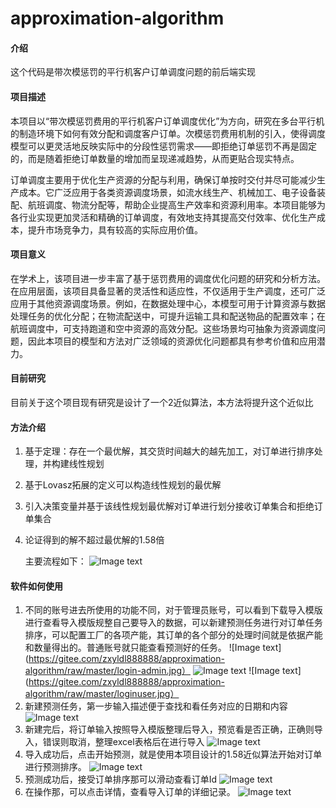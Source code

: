 # approximation-algorithm

#### 介绍

这个代码是带次模惩罚的平行机客户订单调度问题的前后端实现

#### 项目描述

本项目以“带次模惩罚费用的平行机客户订单调度优化”为方向，研究在多台平行机的制造环境下如何有效分配和调度客户订单。次模惩罚费用机制的引入，使得调度模型可以更灵活地反映实际中的分段性惩罚需求——即拒绝订单惩罚不再是固定的，而是随着拒绝订单数量的增加而呈现递减趋势，从而更贴合现实特点。

订单调度主要用于优化生产资源的分配与利用，确保订单按时交付并尽可能减少生产成本。它广泛应用于各类资源调度场景，如流水线生产、机械加工、电子设备装配、航班调度、物流分配等，帮助企业提高生产效率和资源利用率。本项目能够为各行业实现更加灵活和精确的订单调度，有效地支持其提高交付效率、优化生产成本，提升市场竞争力，具有较高的实际应用价值。




#### 项目意义

在学术上，该项目进一步丰富了基于惩罚费用的调度优化问题的研究和分析方法。在应用层面，该项目具备显著的灵活性和适应性，不仅适用于生产调度，还可广泛应用于其他资源调度场景。例如，在数据处理中心，本模型可用于计算资源与数据处理任务的优化分配；在物流配送中，可提升运输工具和配送物品的配置效率；在航班调度中，可支持跑道和空中资源的高效分配。这些场景均可抽象为资源调度问题，因此本项目的模型和方法对广泛领域的资源优化问题都具有参考价值和应用潜力。

#### 目前研究

目前关于这个项目现有研究是设计了一个2近似算法，本方法将提升这个近似比

#### 方法介绍

1. 基于定理：存在一个最优解，其交货时间越大的越先加工，对订单进行排序处理，并构建线性规划

2. 基于Lovasz拓展的定义可以构造线性规划的最优解

3. 引入决策变量并基于该线性规划最优解对订单进行划分接收订单集合和拒绝订单集合

4. 论证得到的解不超过最优解的1.58倍

   主要流程如下：
![Image text](https://gitee.com/zxyldl888888/approximation-algorithm/raw/master/Snipaste_2025-06-17_14-12-36.jpg)


#### 软件如何使用

1.  不同的账号进去所使用的功能不同，对于管理员账号，可以看到下载导入模版进行查看导入模版规整自己要导入的数据，可以新建预测任务进行对订单任务排序，可以配置工厂的各项产能，其订单的各个部分的处理时间就是依据产能和数量得出的。普通账号就只能查看预测好的任务。
![Image text](https://gitee.com/zxyldl888888/approximation-algorithm/raw/master/login-admin.jpg）
![Image text](https://gitee.com/zxyldl888888/approximation-algorithm/raw/master/%E6%9F%A5%E7%9C%8B%E6%9C%BA%E5%99%A8%E4%BA%A7%E8%83%BD.jpg)
![Image text](https://gitee.com/zxyldl888888/approximation-algorithm/raw/master/loginuser.jpg）
2.  新建预测任务，第一步输入描述便于查找和看任务对应的日期和内容
![Image text](https://gitee.com/zxyldl888888/approximation-algorithm/raw/master/%E6%96%B0%E5%BB%BA%E9%A2%84%E6%B5%8B.jpg)
3.  新建完后，将订单输入按照导入模版整理后导入，预览看是否正确，正确则导入，错误则取消，整理excel表格后在进行导入
![Image text](https://gitee.com/zxyldl888888/approximation-algorithm/raw/master/%E5%AF%BC%E5%85%A5%E5%89%8D%E9%A2%84%E8%A7%88.jpg)
4.  导入成功后，点击开始预测，就是使用本项目设计的1.58近似算法开始对订单进行预测排序。
![Image text](https://gitee.com/zxyldl888888/approximation-algorithm/raw/master/%E7%82%B9%E5%87%BB%E5%BC%80%E5%A7%8B%E9%A2%84%E6%B5%8B.jpg)
5.  预测成功后，接受订单排序那可以滑动查看订单Id
![Image text](https://gitee.com/zxyldl888888/approximation-algorithm/raw/master/%E6%BB%91%E5%8A%A8%E5%B1%95%E7%A4%BA%E6%8E%A5%E8%AE%A2%E5%8D%95id.jpg)
6.  在操作那，可以点击详情，查看导入订单的详细记录。
![Image text](https://gitee.com/zxyldl888888/approximation-algorithm/raw/master/%E5%AF%BC%E5%85%A5%E8%AE%A2%E5%8D%95%E8%AF%A6%E6%83%85.jpg)

